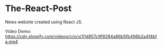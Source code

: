 # The-React-Post
News website created using React JS.

Video Demo: https://cdn.shopify.com/videos/c/o/v/31d857c9f9284a86b5fb496b2a4f4b1a.mp4


